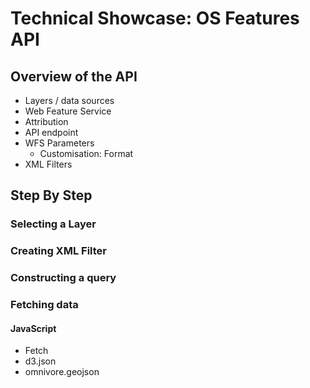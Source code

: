 # Technical Showcase: OS Features API

## Overview of the API
- Layers / data sources
- Web Feature Service
- Attribution
- API endpoint
- WFS Parameters
    - Customisation: Format
- XML Filters

## Step By Step

### Selecting a Layer

### Creating XML Filter

### Constructing a query

### Fetching data

#### JavaScript
- Fetch
- d3.json
- omnivore.geojson

#### 